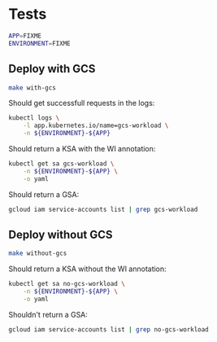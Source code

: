 # Tests

```bash
APP=FIXME
ENVIRONMENT=FIXME
```

## Deploy with GCS

```bash
make with-gcs
```

Should get successfull requests in the logs:
```bash
kubectl logs \
    -l app.kubernetes.io/name=gcs-workload \
    -n ${ENVIRONMENT}-${APP}
```

Should return a KSA with the WI annotation:
```bash
kubectl get sa gcs-workload \
    -n ${ENVIRONMENT}-${APP} \
    -o yaml
```

Should return a GSA:
```bash
gcloud iam service-accounts list | grep gcs-workload
```

## Deploy without GCS

```bash
make without-gcs
```

Should return a KSA without the WI annotation:
```bash
kubectl get sa no-gcs-workload \
    -n ${ENVIRONMENT}-${APP} \
    -o yaml
```

Shouldn't return a GSA:
```bash
gcloud iam service-accounts list | grep no-gcs-workload
```